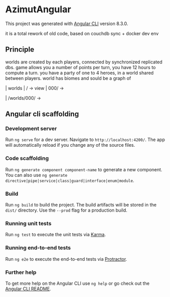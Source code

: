 # AzimutAngular

This project was generated with [Angular CLI](https://github.com/angular/angular-cli) version 8.3.0.

it is a total rework of old code, based on couchdb sync + docker dev env

## Principle

worlds are created by each players, connected by synchronized replicated dbs.
game allows you a number of points per turn, you have 12 hours to compute a turn.
you have a party of one to 4 heroes, in a world shared between players.
world has biomes and sould be a graph of

| worlds
| / -> view
| 000/ -> 

| /worlds/000/ -> 

## 

## Angular cli scaffolding

### Development server

Run `ng serve` for a dev server. Navigate to `http://localhost:4200/`. The app will automatically reload if you change any of the source files.

### Code scaffolding

Run `ng generate component component-name` to generate a new component. You can also use `ng generate directive|pipe|service|class|guard|interface|enum|module`.

### Build

Run `ng build` to build the project. The build artifacts will be stored in the `dist/` directory. Use the `--prod` flag for a production build.

### Running unit tests

Run `ng test` to execute the unit tests via [Karma](https://karma-runner.github.io).

### Running end-to-end tests

Run `ng e2e` to execute the end-to-end tests via [Protractor](http://www.protractortest.org/).

### Further help

To get more help on the Angular CLI use `ng help` or go check out the [Angular CLI README](https://github.com/angular/angular-cli/blob/master/README.md).
